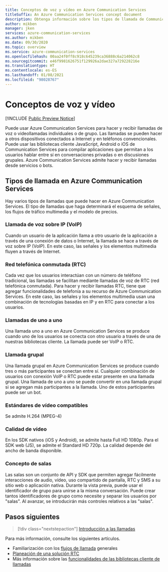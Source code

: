 ```yaml
---
title: Conceptos de voz y vídeo en Azure Communication Services
titleSuffix: An Azure Communication Services concept document
description: Obtenga información sobre los tipos de llamada de Communication Services.
author: mikben
manager: jken
services: azure-communication-services
ms.author: mikben
ms.date: 09/30/2020
ms.topic: overview
ms.service: azure-communication-services
ms.openlocfilehash: 00aa24f0ff8c918c645239ca36888c6a214062c8
ms.sourcegitcommit: e46f9981626751f129926a2dae327a729228216e
ms.translationtype: HT
ms.contentlocale: es-ES
ms.lasthandoff: 01/08/2021
ms.locfileid: "98028767"
---
```

# <a name="voice-and-video-concepts"></a>Conceptos de voz y vídeo

[!INCLUDE [Public Preview Notice](../../includes/public-preview-include.md)]

Puede usar Azure Communication Services para hacer y recibir llamadas de voz o videollamadas individuales o de grupo. Las llamadas se pueden hacer a otros dispositivos conectados a Internet y en teléfonos convencionales. Puede usar las bibliotecas cliente JavaScript, Android o iOS de Communication Services para compilar aplicaciones que permitan a los usuarios hablar entre sí en conversaciones privadas o en discusiones grupales. Azure Communication Services admite hacer y recibir llamadas desde servicios o bots.

## <a name="call-types-in-azure-communication-services"></a>Tipos de llamada en Azure Communication Services

Hay varios tipos de llamadas que puede hacer en Azure Communication Services. El tipo de llamadas que haga determinará el esquema de señales, los flujos de tráfico multimedia y el modelo de precios.

### <a name="voice-over-ip-voip"></a>Llamada de voz sobre IP (VoIP) 

Cuando un usuario de la aplicación llama a otro usuario de la aplicación a través de una conexión de datos o Internet, la llamada se hace a través de voz sobre IP (VoIP). En este caso, las señales y los elementos multimedia fluyen a través de Internet.

### <a name="public-switched-telephone-network-pstn"></a>Red telefónica conmutada (RTC)

Cada vez que los usuarios interactúan con un número de teléfono tradicional, las llamadas se facilitan mediante llamadas de voz de RTC (red telefónica conmutada). Para hacer y recibir llamadas RTC, tiene que agregar funcionalidades de telefonía a su recurso de Azure Communication Services. En este caso, las señales y los elementos multimedia usan una combinación de tecnologías basadas en IP y en RTC para conectar a los usuarios.

### <a name="one-to-one-call"></a>Llamadas de uno a uno

Una llamada uno a uno en Azure Communication Services se produce cuando uno de los usuarios se conecta con otro usuario a través de una de nuestras bibliotecas cliente. La llamada puede ser VoIP o RTC.

### <a name="group-call"></a>Llamada grupal

Una llamada grupal en Azure Communication Services se produce cuando tres o más participantes se conectan entre sí. Cualquier combinación de usuarios con conexión VoIP o RTC puede estar presente en una llamada grupal. Una llamada de uno a uno se puede convertir en una llamada grupal si se agregan más participantes a la llamada. Uno de estos participantes puede ser un bot.

### <a name="supported-video-standards"></a>Estándares de vídeo compatibles
Se admite H.264 (MPEG-4) 

### <a name="video-quality"></a>Calidad de vídeo
En los SDK nativos (iOS y Android), se admite hasta Full HD 1080p. Para el SDK web (JS), se admite el Standard HD 720p. La calidad depende del ancho de banda disponible.  

### <a name="rooms-concept"></a>Concepto de salas
Las salas son un conjunto de API y SDK que permiten agregar fácilmente interacciones de audio, vídeo, uso compartido de pantalla, RTC y SMS a su sitio web o aplicación nativa.
Durante la vista previa, puede usar el identificador de grupo para unirse a la misma conversación. Puede crear tantos identificadores de grupo como necesite y separar los usuarios por "salas". Al avanzar, se introducirán más controles relativos a las "salas". 

## <a name="next-steps"></a>Pasos siguientes

> [!div class="nextstepaction"]
> [Introducción a las llamadas](../../quickstarts/voice-video-calling/getting-started-with-calling.md)

Para más información, consulte los siguientes artículos.
- Familiarización con los [flujos de llamada](../call-flows.md) generales
- [Planeación de una solución RTC](../telephony-sms/plan-solution.md)
- Más información sobre las [funcionalidades de las bibliotecas cliente de llamadas](../voice-video-calling/calling-sdk-features.md)
